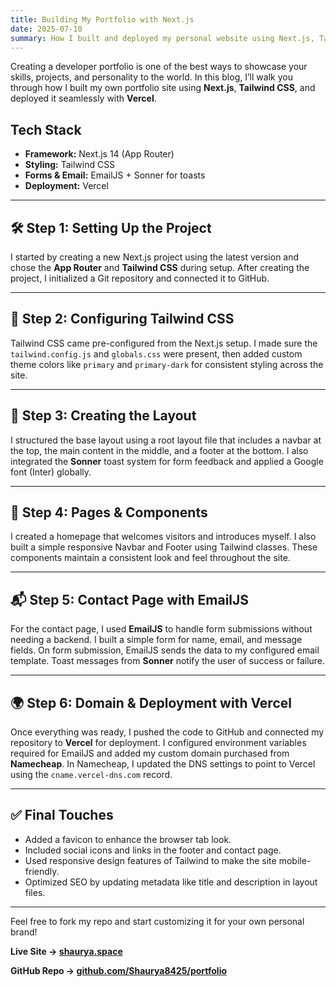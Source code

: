 ```yaml
---
title: Building My Portfolio with Next.js
date: 2025-07-10
summary: How I built and deployed my personal website using Next.js, Tailwind and Vercel.
---
```


Creating a developer portfolio is one of the best ways to showcase your skills, projects, and personality to the world. In this blog, I’ll walk you through how I built my own portfolio site using **Next.js**, **Tailwind CSS**, and deployed it seamlessly with **Vercel**.

## Tech Stack

- **Framework:** Next.js 14 (App Router)
- **Styling:** Tailwind CSS
- **Forms & Email:** EmailJS + Sonner for toasts
- **Deployment:** Vercel

---

## 🛠️ Step 1: Setting Up the Project

I started by creating a new Next.js project using the latest version and chose the **App Router** and **Tailwind CSS** during setup. After creating the project, I initialized a Git repository and connected it to GitHub.

---

## 🎨 Step 2: Configuring Tailwind CSS

Tailwind CSS came pre-configured from the Next.js setup. I made sure the `tailwind.config.js` and `globals.css` were present, then added custom theme colors like `primary` and `primary-dark` for consistent styling across the site.

---

## 🧱 Step 3: Creating the Layout

I structured the base layout using a root layout file that includes a navbar at the top, the main content in the middle, and a footer at the bottom. I also integrated the **Sonner** toast system for form feedback and applied a Google font (Inter) globally.

---

## 📇 Step 4: Pages & Components

I created a homepage that welcomes visitors and introduces myself. I also built a simple responsive Navbar and Footer using Tailwind classes. These components maintain a consistent look and feel throughout the site.

---

## 📬 Step 5: Contact Page with EmailJS

For the contact page, I used **EmailJS** to handle form submissions without needing a backend. I built a simple form for name, email, and message fields. On form submission, EmailJS sends the data to my configured email template. Toast messages from **Sonner** notify the user of success or failure.

---

## 🌍 Step 6: Domain & Deployment with Vercel

Once everything was ready, I pushed the code to GitHub and connected my repository to **Vercel** for deployment. I configured environment variables required for EmailJS and added my custom domain purchased from **Namecheap**. In Namecheap, I updated the DNS settings to point to Vercel using the `cname.vercel-dns.com` record.

---

## ✅ Final Touches

- Added a favicon to enhance the browser tab look.
- Included social icons and links in the footer and contact page.
- Used responsive design features of Tailwind to make the site mobile-friendly.
- Optimized SEO by updating metadata like title and description in layout files.

---

Feel free to fork my repo and start customizing it for your own personal brand!

**Live Site → [shaurya.space](https://shaurya.space)**

**GitHub Repo → [github.com/Shaurya8425/portfolio](https://github.com/Shaurya8425/portfolio)**
